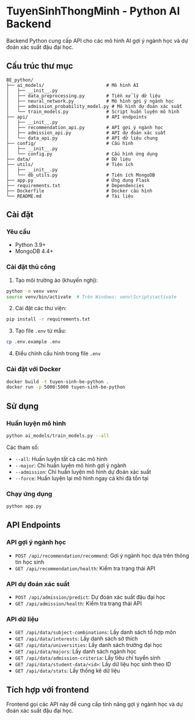 # TuyenSinhThongMinh - Python AI Backend

Backend Python cung cấp API cho các mô hình AI gợi ý ngành học và dự đoán xác suất đậu đại học.

## Cấu trúc thư mục

```
BE_python/
├── ai_models/                       # Mô hình AI
│   ├── __init__.py
│   ├── data_preprocessing.py        # Tiền xử lý dữ liệu 
│   ├── neural_network.py            # Mô hình gợi ý ngành học
│   ├── admission_probability_model.py # Mô hình dự đoán xác suất
│   └── train_models.py              # Script huấn luyện mô hình
├── api/                             # API endpoints
│   ├── __init__.py
│   ├── recommendation_api.py        # API gợi ý ngành học
│   ├── admission_api.py             # API dự đoán xác suất
│   └── data_api.py                  # API dữ liệu chung
├── config/                          # Cấu hình
│   ├── __init__.py
│   └── config.py                    # Cấu hình ứng dụng
├── data/                            # Dữ liệu
├── utils/                           # Tiện ích
│   ├── __init__.py
│   └── db_utils.py                  # Tiện ích MongoDB
├── app.py                           # Ứng dụng Flask
├── requirements.txt                 # Dependencies
├── Dockerfile                       # Docker cấu hình
└── README.md                        # Tài liệu
```

## Cài đặt

### Yêu cầu

- Python 3.9+
- MongoDB 4.4+

### Cài đặt thủ công

1. Tạo môi trường ảo (khuyến nghị):

```bash
python -m venv venv
source venv/bin/activate  # Trên Windows: venv\Scripts\activate
```

2. Cài đặt các thư viện:

```bash
pip install -r requirements.txt
```

3. Tạo file `.env` từ mẫu:

```bash
cp .env.example .env
```

4. Điều chỉnh cấu hình trong file `.env`

### Cài đặt với Docker

```bash
docker build -t tuyen-sinh-be-python .
docker run -p 5000:5000 tuyen-sinh-be-python
```

## Sử dụng

### Huấn luyện mô hình

```bash
python ai_models/train_models.py --all
```

Các tham số:
- `--all`: Huấn luyện tất cả các mô hình
- `--major`: Chỉ huấn luyện mô hình gợi ý ngành
- `--admission`: Chỉ huấn luyện mô hình dự đoán xác suất
- `--force`: Huấn luyện lại mô hình ngay cả khi đã tồn tại

### Chạy ứng dụng

```bash
python app.py
```

## API Endpoints

### API gợi ý ngành học

- `POST /api/recommendation/recommend`: Gợi ý ngành học dựa trên thông tin học sinh
- `GET /api/recommendation/health`: Kiểm tra trạng thái API

### API dự đoán xác suất

- `POST /api/admission/predict`: Dự đoán xác suất đậu đại học
- `GET /api/admission/health`: Kiểm tra trạng thái API

### API dữ liệu

- `GET /api/data/subject-combinations`: Lấy danh sách tổ hợp môn
- `GET /api/data/interests`: Lấy danh sách sở thích
- `GET /api/data/universities`: Lấy danh sách trường đại học
- `GET /api/data/majors`: Lấy danh sách ngành học
- `GET /api/data/admission-criteria`: Lấy tiêu chí tuyển sinh
- `GET /api/data/student-data/<id>`: Lấy dữ liệu học sinh theo ID
- `GET /api/data/stats`: Lấy thống kê dữ liệu

## Tích hợp với frontend

Frontend gọi các API này để cung cấp tính năng gợi ý ngành học và dự đoán xác suất đậu đại học. 